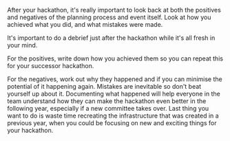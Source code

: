 After your hackathon, it's really important to look back at both the positives and negatives of the planning process and event itself. Look at how you achieved what you did, and what mistakes were made. 

It's important to do a debrief just after the hackathon while it's all fresh in your mind. 

For the positives, write down how you achieved them so you can repeat this for your successor hackathon.

For the negatives, work out why they happened and if you can minimise the potential of it happening again. Mistakes are inevitable so don't beat yourself up about it. Documenting what happened will help everyone in the team understand how they can make the hackathon even better in the following year, especially if a new committee takes over. Last thing you want to do is waste time recreating the infrastructure that was created in a previous year, when you could be focusing on new and exciting things for your hackathon.


